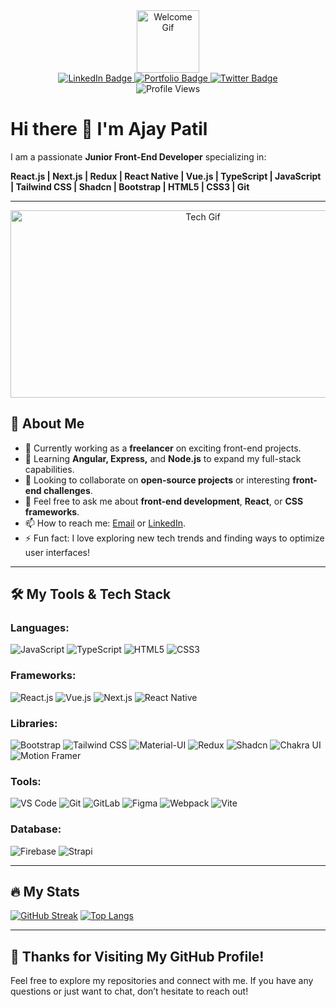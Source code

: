 <div id="header" align="center">
  <img src="https://media.giphy.com/media/M9gbBd9nbDrOTu1Mqx/giphy.gif" width="100" alt="Welcome Gif"/>
  
  <div id="badges">
    <a href="https://www.linkedin.com/in/ajaypatil1993">
      <img src="https://img.shields.io/badge/LinkedIn-blue?style=for-the-badge&logo=linkedin&logoColor=white" alt="LinkedIn Badge"/>
    </a>
    <a href="https://ajaypatil.netlify.app/">
      <img src="https://img.shields.io/badge/Portfolio-green?style=for-the-badge&logo=portfolio&logoColor=white" alt="Portfolio Badge"/>
    </a>
    <a href="https://x.com/ajay_patil1993">
      <img src="https://img.shields.io/badge/Twitter-blue?style=for-the-badge&logo=twitter&logoColor=white" alt="Twitter Badge"/>
    </a>
  </div>
  
  <img src="https://komarev.com/ghpvc/?username=ajaypatil1993&style=flat-square&color=blue" alt="Profile Views"/>
</div>

# Hi there 👋 I'm Ajay Patil

I am a passionate **Junior Front-End Developer** specializing in:

**React.js | Next.js | Redux | React Native | Vue.js | TypeScript | JavaScript | Tailwind CSS | Shadcn | Bootstrap | HTML5 | CSS3 | Git**

---

<div align="center">
  <img src="https://media.giphy.com/media/dWesBcTLavkZuG35MI/giphy.gif" width="600" height="300" alt="Tech Gif"/>
</div>

## 🚀 About Me
- 🔭 Currently working as a **freelancer** on exciting front-end projects.
- 🌱 Learning **Angular, Express,** and **Node.js** to expand my full-stack capabilities.
- 👯 Looking to collaborate on **open-source projects** or interesting **front-end challenges**.
- 💬 Feel free to ask me about **front-end development**, **React**, or **CSS frameworks**.
- 📫 How to reach me: [Email](mailto:aj41093@gmail.com) or [LinkedIn](https://www.linkedin.com/in/ajaypatil1993).
- ⚡ Fun fact: I love exploring new tech trends and finding ways to optimize user interfaces!

---

## 🛠️ My Tools & Tech Stack

### Languages:
<p>
   <img src="https://img.shields.io/badge/JavaScript-F7DF1E?logo=javascript&logoColor=black&style=for-the-badge" alt="JavaScript"/>
   <img src="https://img.shields.io/badge/TypeScript-3178C6?logo=typescript&logoColor=white&style=for-the-badge" alt="TypeScript"/>
   <img src="https://img.shields.io/badge/HTML5-E34F26?logo=html5&logoColor=white&style=for-the-badge" alt="HTML5"/>
   <img src="https://img.shields.io/badge/CSS3-1572B6?logo=css3&logoColor=white&style=for-the-badge" alt="CSS3"/>
</p>

### Frameworks:
<p>
   <img src="https://img.shields.io/badge/React-61DAFB?logo=react&logoColor=black&style=for-the-badge" alt="React.js"/>
   <img src="https://img.shields.io/badge/Vue.js-4FC08D?logo=vue.js&logoColor=white&style=for-the-badge" alt="Vue.js"/>
   <img src="https://img.shields.io/badge/Next.js-000000?logo=nextdotjs&logoColor=white&style=for-the-badge" alt="Next.js"/>
   <img src="https://img.shields.io/badge/React_Native-20232A?logo=react&logoColor=61DAFB&style=for-the-badge" alt="React Native"/>
</p>

### Libraries:
<p>
   <img src="https://img.shields.io/badge/Bootstrap-7952B3?logo=bootstrap&logoColor=white&style=for-the-badge" alt="Bootstrap"/>
   <img src="https://img.shields.io/badge/Tailwind_CSS-06B6D4?logo=tailwindcss&logoColor=white&style=for-the-badge" alt="Tailwind CSS"/>
   <img src="https://img.shields.io/badge/Material--UI-0081CB?logo=mui&logoColor=white&style=for-the-badge" alt="Material-UI"/>
   <img src="https://img.shields.io/badge/Redux-764ABC?logo=redux&logoColor=white&style=for-the-badge" alt="Redux"/>
   <img src="https://img.shields.io/badge/Shadcn-000000?logo=shadcn&logoColor=white&style=for-the-badge" alt="Shadcn"/>
   <img src="https://img.shields.io/badge/Chakra--UI-319795?logo=chakraui&logoColor=white&style=for-the-badge" alt="Chakra UI"/>
   <img src="https://img.shields.io/badge/Framer_Motion-0055FF?logo=framer&logoColor=white&style=for-the-badge" alt="Motion Framer"/>
</p>

### Tools:
<p>
   <img src="https://img.shields.io/badge/VS_Code-007ACC?logo=visual-studio-code&logoColor=white&style=for-the-badge" alt="VS Code"/>
   <img src="https://img.shields.io/badge/Git-F05032?logo=git&logoColor=white&style=for-the-badge" alt="Git"/>
   <img src="https://img.shields.io/badge/GitLab-FC6D26?logo=gitlab&logoColor=white&style=for-the-badge" alt="GitLab"/>
   <img src="https://img.shields.io/badge/Figma-F24E1E?logo=figma&logoColor=white&style=for-the-badge" alt="Figma"/>
   <img src="https://img.shields.io/badge/Webpack-8DD6F9?logo=webpack&logoColor=black&style=for-the-badge" alt="Webpack"/>
   <img src="https://img.shields.io/badge/Vite-646CFF?logo=vite&logoColor=white&style=for-the-badge" alt="Vite"/>
</p>

### Database:
<p>
   <img src="https://img.shields.io/badge/Firebase-FFCA28?logo=firebase&logoColor=black&style=for-the-badge" alt="Firebase"/>
   <img src="https://img.shields.io/badge/Strapi-2E7EEA?logo=strapi&logoColor=white&style=for-the-badge" alt="Strapi"/>
</p>


---

## :fire: My Stats
[![GitHub Streak](http://github-readme-streak-stats.herokuapp.com?user=ajaypatil1993&theme=dark&background=000000)](https://git.io/streak-stats)
[![Top Langs](https://github-readme-stats.vercel.app/api/top-langs/?username=ajaypatil1993&layout=compact&theme=vision-friendly-dark)](https://github.com/anuraghazra/github-readme-stats)

---

## 🙏 Thanks for Visiting My GitHub Profile!
Feel free to explore my repositories and connect with me. If you have any questions or just want to chat, don’t hesitate to reach out!
